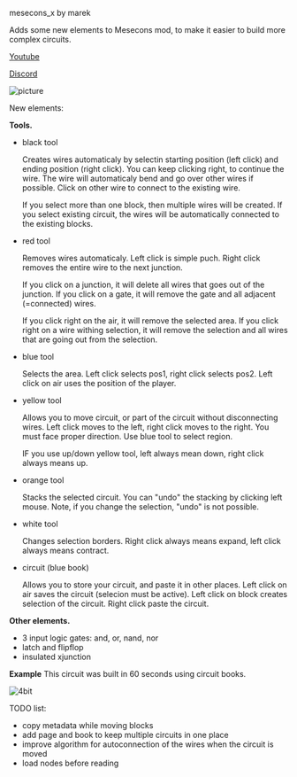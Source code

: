 mesecons_x by marek


Adds some new elements to Mesecons mod, to make it easier to build more complex circuits.


[Youtube](https://www.youtube.com/channel/UCohaNk7q3MfTdl5LwiTjB5Q)

[Discord](https://discord.gg/eGHkdQj)

![picture](https://gitlab.com/deetmit/mesecons_x/-/raw/master/picture.png)


New elements:

**Tools.**
- black tool

    Creates wires automaticaly by selectin starting position (left click) and ending position (right click). 
    You can keep clicking right, to continue the wire. The wire will automaticaly bend and go over other wires
    if possible. Click on other wire to connect to the existing wire.

    If you select more than one block, then multiple wires will be created. If you select existing circuit, the 
    wires will be automatically connected to the existing blocks.

- red tool

    Removes wires automaticaly. Left click is simple puch. Right click removes the entire wire
    to the next junction. 

    If you click on a junction, it will delete all wires that goes out of the junction.
    If you click on a gate, it will remove the gate and all adjacent (=connected) wires.

    If you click right on the air, it will remove the selected area.
    If you click right on a wire withing selection, it will remove the selection and all wires that are going out from the selection.

- blue tool

    Selects the area. Left click selects pos1, right click selects pos2.
    Left click on air uses the position of the player.

- yellow tool

    Allows you to move circuit, or part of the circuit without disconnecting wires.
    Left click moves to the left, right click moves to the right. You must face proper direction.
    Use blue tool to select region.

    IF you use up/down yellow tool, left always mean down, right click always means up.

- orange tool

    Stacks the selected circuit. You can "undo" the stacking by clicking left mouse. Note, if you change the selection, "undo" is 
    not possible.

- white tool

    Changes selection borders. Right click always means expand, left click always means contract. 
    

- circuit (blue book)

    Allows you to store your circuit, and paste it in other places. 
    Left click on air saves the circuit (selecion must be active).
    Left click on block creates selection of the circuit.
    Right click paste the circuit.

**Other elements.**
- 3 input logic gates: and, or, nand, nor
- latch and flipflop
- insulated xjunction

**Example**
This circuit was built in 60 seconds using circuit books. 

![4bit](https://gitlab.com/deetmit/mesecons_x/-/raw/master/picture_4bit_incrementer.png)




TODO list:
- copy metadata while moving blocks
- add page and book to keep multiple circuits in one place
- improve algorithm for autoconnection of the wires when the circuit is moved
- load nodes before reading

